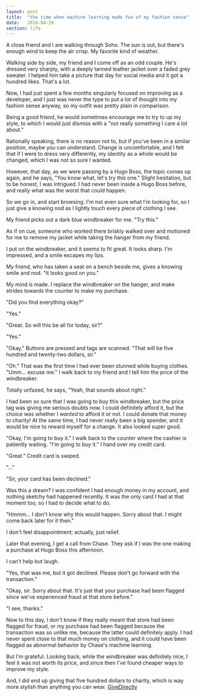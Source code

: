 ```yaml
---
layout: post
title:  "the time when machine learning made fun of my fashion sense"
date:   2018-04-28
section: life
---
```


A close friend and I are walking through Soho. The sun is out, but there's enough wind to keep the air crisp. My favorite kind of weather.

Walking side by side, my friend and I come off as an odd couple. He's dressed very sharply, with a deeply tanned leather jacket over a faded grey sweater. I helped him take a picture that day for social media and it got a hundred likes. That's a lot.

Now, I had just spent a few months singularly focused on improving as a developer, and I just was never the type to put a lot of thought into my fashion sense anyway, so my outfit was pretty plain in comparison.

Being a good friend, he would sometimes encourage me to try to up my style, to which I would just dismiss with a "not really something I care a lot about."

Rationally speaking, there is no reason not to, but if you've been in a similar position, maybe you can understand. Change is uncomfortable, and I felt that if I were to dress very differently, my identity as a whole would be changed, which I was not so sure I wanted.

However, that day, as we were passing by a Hugo Boss, the topic comes up again, and he says, "You know what, let's try this one." Slight hesitation, but to be honest, I was intrigued. I had never been inside a Hugo Boss before, and really what was the worst that could happen.

So we go in, and start browsing. I'm not even sure what I'm looking for, so I just give a knowing nod as I lightly touch every piece of clothing I see.

My friend picks out a dark blue windbreaker for me. "Try this."

As if on cue, someone who worked there briskly walked over and motioned for me to remove my jacket while taking the hanger from my friend. 

I put on the windbreaker, and it seems to fit great. It looks sharp. I'm impressed, and a smile escapes my lips.

My friend, who has taken a seat on a bench beside me, gives a knowing smile and nod. "It looks good on you."

My mind is made. I replace the windbreaker on the hanger, and make strides towards the counter to make my purchase. 

"Did you find everything okay?"

"Yes."

"Great. So will this be all for today, sir?"

"Yes."

"Okay." Buttons are pressed and tags are scanned. "That will be five hundred and twenty-two dollars, sir."

"Oh." That was the first time I had ever been stunned while buying clothes. "Umm... excuse me." I walk back to my friend and I tell him the price of the windbreaker. 

Totally unfazed, he says, "Yeah, that sounds about right."

I had been so sure that I was going to buy this windbreaker, but the price tag was giving me serious doubts now. I could definitely afford it, but the choice was whether I *wanted* to afford it or not. I could donate that money to charity! At the same time, I had never really been a big spender, and it would be nice to reward myself for a change. It also looked super good.

"Okay, I'm going to buy it." I walk back to the counter where the cashier is patiently waiting. "I'm going to buy it." I hand over my credit card.

"Great." Credit card is swiped.

"..."

"Sir, your card has been declined."

Was this a dream? I was confident I had enough money in my account, and nothing sketchy had happened recently. It was the only card I had at that moment too, so I had to decide what to do.

"Hmmm... I don't know why this would happen. Sorry about that. I might come back later for it then."

I don't feel disappointment; actually, just relief. 

Later that evening, I get a call from Chase. They ask if I was the one making a purchase at Hugo Boss this afternoon. 

I can't help but laugh.

"Yes, that was me, but it got declined. Please don't go forward with the transaction."

"Okay, sir. Sorry about that. It's just that your purchase had been flagged since we've experienced fraud at that store before."

"I see, thanks."

Now to this day, I don't know if they really meant that store had been flagged for fraud, or my purchase had been flagged because the transaction was so unlike me, because the latter could definitely apply. I had never spent close to that much money on clothing, and it could have been flagged as abnormal behavior by Chase's machine learning.

But I'm grateful. Looking back, while the windbreaker was definitely nice, I feel it was not worth its price, and since then I've found cheaper ways to improve my style. 

And, I did end up giving that five hundred dollars to charity, which is way more stylish than anything you can wear. [GiveDirectly](https://www.givedirectly.org/)
